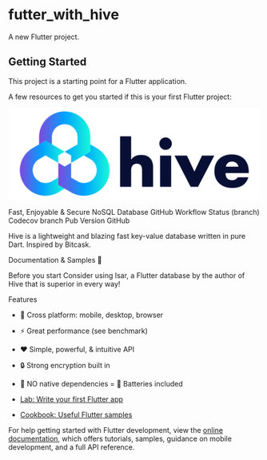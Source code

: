 # futter_with_hive

A new Flutter project.

## Getting Started

This project is a starting point for a Flutter application.

A few resources to get you started if this is your first Flutter project:

<p align="center" ><img src="https://raw.githubusercontent.com/hivedb/hive/master/.github/logo_transparent.svg?sanitize=true"></p>
Fast, Enjoyable & Secure NoSQL Database
GitHub Workflow Status (branch) Codecov branch Pub Version GitHub

Hive is a lightweight and blazing fast key-value database written in pure Dart. Inspired by Bitcask.

Documentation & Samples 📖

Before you start
Consider using Isar, a Flutter database by the author of Hive that is superior in every way!

Features
- 🚀 Cross platform: mobile, desktop, browser
- ⚡ Great performance (see benchmark)
- ❤️ Simple, powerful, & intuitive API
- 🔒 Strong encryption built in
- 🎈 NO native dependencies
= 🔋 Batteries included

- [Lab: Write your first Flutter app](https://docs.flutter.dev/get-started/codelab)
- [Cookbook: Useful Flutter samples](https://docs.flutter.dev/cookbook)

For help getting started with Flutter development, view the
[online documentation](https://docs.flutter.dev/), which offers tutorials,
samples, guidance on mobile development, and a full API reference.
